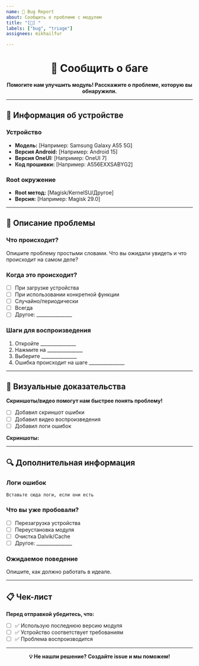 ```yaml
---
name: 🐛 Bug Report
about: Сообщить о проблеме с модулем
title: "[🐛] "
labels: ["bug", "triage"]
assignees: mikhailfur

---
```


<div align="center">

# 🐛 Сообщить о баге

**Помогите нам улучшить модуль! Расскажите о проблеме, которую вы обнаружили.**

</div>

---

## 📱 Информация об устройстве

### Устройство
- **Модель:** [Например: Samsung Galaxy A55 5G]
- **Версия Android:** [Например: Android 15]
- **Версия OneUI:** [Например: OneUI 7]
- **Код прошивки:** [Например: A556EXXSABYG2]

### Root окружение
- **Root метод:** [Magisk/KernelSU/Другое]
- **Версия:** [Например: Magisk 29.0]

---

## 🚨 Описание проблемы

### Что происходит?
Опишите проблему простыми словами. Что вы ожидали увидеть и что происходит на самом деле?

### Когда это происходит?
- [ ] При загрузке устройства
- [ ] При использовании конкретной функции
- [ ] Случайно/периодически
- [ ] Всегда
- [ ] Другое: _______________

### Шаги для воспроизведения
1. Откройте _______________
2. Нажмите на _______________
3. Выберите _______________
4. Ошибка происходит на шаге _______________

---

## 📸 Визуальные доказательства

**Скриншоты/видео помогут нам быстрее понять проблему!**

- [ ] Добавил скриншот ошибки
- [ ] Добавил видео воспроизведения
- [ ] Добавил логи ошибок

**Скриншоты:**
<!-- Перетащите сюда скриншоты или вставьте ссылки -->

---

## 🔍 Дополнительная информация

### Логи ошибок
```
Вставьте сюда логи, если они есть
```

### Что вы уже пробовали?
- [ ] Перезагрузка устройства
- [ ] Переустановка модуля
- [ ] Очистка Dalvik/Cache
- [ ] Другое: _______________

### Ожидаемое поведение
Опишите, как должно работать в идеале.

---

## 📋 Чек-лист

**Перед отправкой убедитесь, что:**

- [ ] ✅ Использую последнюю версию модуля
- [ ] ✅ Устройство соответствует требованиям
- [ ] ✅ Проблема воспроизводится

---

<div align="center">

**💡 Не нашли решение? Создайте issue и мы поможем!**

</div>
